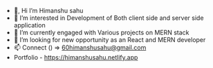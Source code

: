 - 👋, Hi I’m Himanshu sahu
- 👀 I’m interested in Development of Both client side and server side application
- 🌱 I’m currently engaged with Various projects on MERN stack
- 💞️ I’m looking for new opportunity as an React and MERN developer
- 📫 Connect () => 60himanshusahu@gmail.com
- Portfolio - https://himanshusahu.netlify.app

<!---
harshit240/harshit240 is a ✨ special ✨ repository because its `README.md` (this file) appears on your GitHub profile.
You can click the Preview link to take a look at your changes.
--->
